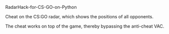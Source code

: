 RadarHack-for-CS-GO-on-Python

Cheat on the CS:GO radar, which shows the positions of all opponents. 

The cheat works on top of the game, thereby bypassing the anti-cheat VAC.
